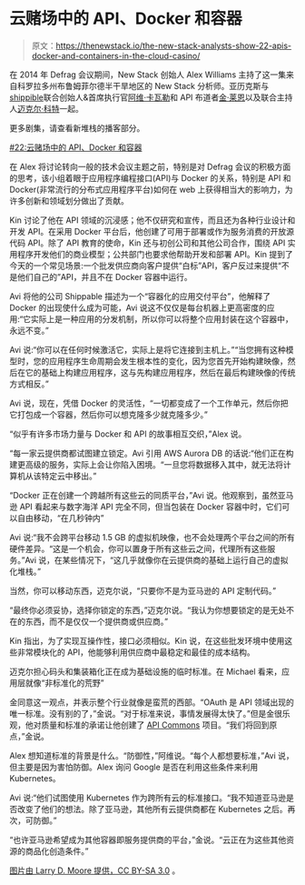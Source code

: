 # 云赌场中的 API、Docker 和容器

> 原文：<https://thenewstack.io/the-new-stack-analysts-show-22-apis-docker-and-containers-in-the-cloud-casino/>

在 2014 年 Defrag 会议期间，New Stack 创始人 Alex Williams 主持了这一集来自科罗拉多州布鲁姆菲尔德半干旱地区的 New Stack 分析师。亚历克斯与[shippible](http://www.shippable.com/)联合创始人&首席执行官[阿维·卡瓦勒](http://www.linkedin.com/in/avinc)和 API 布道者[金·莱恩](http://kinlane.com/)以及联合主持人[迈克尔·科特](http://www.linkedin.com/in/michaelcote)一起。

更多剧集，请查看新堆栈的播客部分。

[#22:云赌场中的 API、Docker 和容器](https://thenewstack.simplecast.com/episodes/22-apis-docker-and-containers-in-the-cloud-casino)

在 Alex 将讨论转向一般的技术会议主题之前，特别是对 Defrag 会议的积极方面的思考，该小组着眼于应用程序编程接口(API)与 Docker 的关系，特别是 API 和 Docker(非常流行的分布式应用程序平台)如何在 web 上获得相当大的影响力，为许多创新和领域划分做出了贡献。

Kin 讨论了他在 API 领域的沉浸感；他不仅研究和宣传，而且还为各种行业设计和开发 API。在采用 Docker 平台后，他创建了可用于部署或作为服务消费的开放源代码 API。除了 API 教育的使命，Kin 还与初创公司和其他公司合作，围绕 API 实用程序开发他们的商业模型；公共部门也要求他帮助开发和部署 API。Kin 提到了今天的一个常见场景:一个批发供应商向客户提供“白标”API，客户反过来提供“不是他们自己的”API，并且不在 Docker 容器中运行。

Avi 将他的公司 Shippable 描述为一个“容器化的应用交付平台”，他解释了 Docker 的出现使什么成为可能，Avi 说这不仅仅是每台机器上更高密度的应用:“它实际上是一种应用的分发机制，所以你可以将整个应用封装在这个容器中，永远不变。”

Avi 说:“你可以在任何时候激活它，实际上是将它连接到主机上。”“当您拥有这种模型时，您的应用程序生命周期会发生根本性的变化，因为您首先开始构建映像，然后在它的基础上构建应用程序，这与先构建应用程序，然后在最后构建映像的传统方式相反。”

Avi 说，现在，凭借 Docker 的灵活性，“一切都变成了一个工作单元，然后你把它打包成一个容器，然后你可以想克隆多少就克隆多少。”

“似乎有许多市场力量与 Docker 和 API 的故事相互交织，”Alex 说。

“每一家云提供商都试图建立锁定。Avi 引用 AWS Aurora DB 的话说:“他们正在构建更高级的服务，实际上会让你陷入困境。“一旦您将数据移入其中，就无法将计算机从该特定云中移出。”

“Docker 正在创建一个跨越所有这些云的同质平台，”Avi 说。他观察到，虽然亚马逊 API 看起来与数字海洋 API 完全不同，但当包装在 Docker 容器中时，它们可以自由移动，“在几秒钟内”

Avi 说:“我不会跨平台移动 1.5 GB 的虚拟机映像，也不会处理两个平台之间的所有硬件差异。“这是一个机会，你可以置身于所有这些云之间，代理所有这些服务。”Avi 说，在某些情况下，“这几乎就像你在云提供商的基础上运行自己的虚拟化堆栈。”

当然，你可以移动东西，迈克尔说，“只要你不是为亚马逊的 API 定制代码。”

“最终你必须妥协，选择你锁定的东西，”迈克尔说。“我认为你想要锁定的是无处不在的东西，而不是仅仅一个提供商或供应商。”

Kin 指出，为了实现互操作性，接口必须相似。Kin 说，在这些批发环境中使用这些非常模块化的 API，他能够利用供应商中最稳定和最佳的成本结构。

迈克尔担心码头和集装箱化正在成为基础设施的临时标准。在 Michael 看来，应用层就像“非标准化的荒野”

金同意这一观点，并表示整个行业就像是蛮荒的西部。“OAuth 是 API 领域出现的唯一标准。没有别的了，”金说。“对于标准来说，事情发展得太快了。”但是金很乐观，他对质量和标准的承诺让他创建了 [API Commons](http://apicommons.org/) 项目。“我们将回到原点，”金说。

Alex 想知道标准的背景是什么。“防御性，”阿维说。“每个人都想要标准，”Avi 说，但主要是因为害怕防御。Alex 询问 Google 是否在利用这些条件来利用 Kubernetes。

Avi 说:“他们试图使用 Kubernetes 作为跨所有云的标准接口。“我不知道亚马逊是否改变了他们的想法。除了亚马逊，其他所有云提供商都在 Kubernetes 之后。再次，可防御。”

“也许亚马逊希望成为其他容器即服务提供商的平台，”金说。“云正在为这些其他资源的商品化创造条件。”

[图片由 Larry D. Moore 提供，CC BY-SA 3.0](https://de.wikipedia.org/wiki/Vegas_Vic#mediaviewer/File:Fremont_Street_1986.jpg) 。

<svg xmlns:xlink="http://www.w3.org/1999/xlink" viewBox="0 0 68 31" version="1.1"><title>Group</title> <desc>Created with Sketch.</desc></svg>
